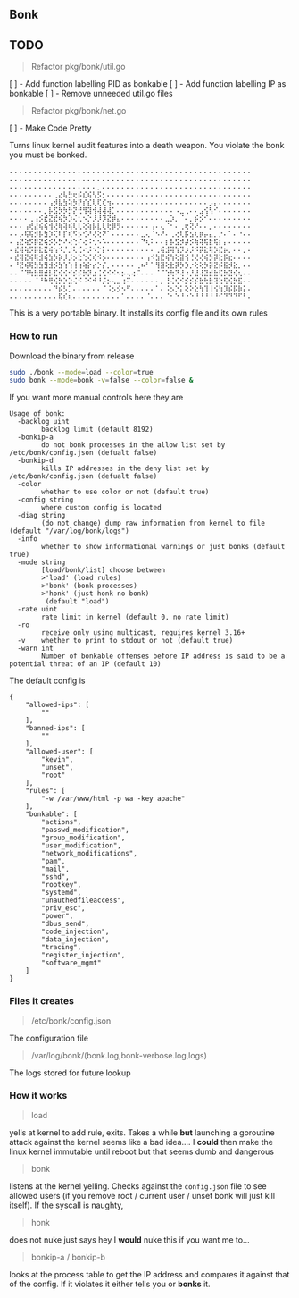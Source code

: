 ## Bonk

## TODO

> Refactor pkg/bonk/util.go

[ ] - Add function labelling PID as bonkable
[ ] - Add function labelling IP as bonkable
[ ] - Remove unneeded util.go files

> Refactor pkg/bonk/net.go

[ ] - Make Code Pretty 


Turns linux kernel audit features into a death weapon.
You violate the bonk you must be bonked.

```
⠄⠄⠄⠄⠄⠄⠄⠄⠄⠄⠄⠄⠄⠄⠄⠄⠄⠄⠄⠄⠄⠄⠄⠄⠄⠄⠄⠄⠄⠄⠄⠄⠄⠄⠄⠄⠄⠄⠄⠄⠄⠄⠄⠄⠄⠄⠄⠄⠄⠄
⠄⠄⠄⠄⠄⠄⠄⠄⠄⠄⠄⠄⠄⠄⠄⠄⠄⠄⠄⠄⠄⠄⠄⠄⠄⠄⠄⠄⠄⠄⠄⠄⠄⠄⠄⠄⠄⠄⠄⠄⠄⠄⠄⠄⠄⠄⠄⠄⠄⠄
⠄⠄⠄⠄⠄⠄⠄⠄⠄⠄⠄⠄⠄⠄⠄⠄⠄⠄⡀⠄⠄⠄⠄⠄⠄⠄⠄⠄⠄⠄⠄⠄⠄⠄⠄⠄⠄⠄⠄⠄⠄⠄⠄⠄⠄⠄⠄⠄⠄⠄
⠄⠄⠄⠄⠄⠄⠄⠄⠄⢀⣔⢧⣓⢖⡮⣎⢮⢣⡫⡂⠄⠄⠄⠄⠄⠄⠄⠄⠄⠄⠄⠄⠄⠄⠄⠄⠄⠄⠄⠄⠄⠄⠄⠄⠄⠄⠄⠄⠄⠄
⠄⠄⠄⠄⠄⠄⠄⠄⢠⡺⣧⣳⢵⡳⡝⡎⣎⢇⢏⢎⢲⠄⠄⠄⠄⠄⠄⠄⠄⠄⠄⠄⠄⠄⠄⠄⠄⠄⠄⠄⠄⡠⡄⠄⠄⠄⠄⠄⠄⠄
⠄⠄⠄⠄⠄⠄⠄⡀⡧⣫⡳⡳⡓⡝⢚⢻⢽⢺⢼⢼⢼⡁⠄⠄⠄⠄⠄⠄⠄⠄⠄⠄⠄⠄⠠⣀⢀⠄⠄⣠⢪⢣⠊⠄⠄⠄⠄⠄⠄⠄
⠄⠄⠄⠄⢀⢠⡪⣞⣝⣞⢮⡳⡱⢌⢂⠢⡑⡸⡸⡹⣝⡾⣄⠄⠄⠄⠄⠄⠄⠄⠄⠄⣀⡱⡀⠈⠄⡀⡮⡪⠊⠄⠄⠄⠄⠄⠄⠄⠄⠄
⠄⠄⠄⢠⢞⣜⢮⢮⢺⢜⢷⢽⢮⢇⢇⢕⢵⡧⣇⢇⢗⡿⡻⠄⠄⠄⠄⠄⠄⢠⠄⢄⠈⠂⠄⢀⢖⢝⠜⠄⠄⡀⠄⠄⠄⠄⠄⠄⠄⠄
⠄⠄⡠⢯⢯⡺⡧⣳⡱⢍⠇⡏⢎⠫⡢⢊⠜⢜⢕⠝⠁⠄⠄⠄⠄⠄⠄⣀⢄⠈⠢⠜⠄⢀⢔⢇⡯⣢⢆⡶⡤⣄⡀⡐⠄⠁⠄⠐⠄⠄
⠄⢠⣝⢵⡫⡿⣝⢮⡪⡣⡓⠜⢔⢑⠌⢔⠨⢂⠢⠡⠄⠄⠄⠄⠄⠄⠄⠙⢆⠅⠄⠄⡆⡧⣫⡺⡼⡪⢷⢽⢯⣗⢯⡆⡄⠄⠄⠄⠄⠄
⠄⣞⢾⢵⡫⡯⣗⣝⢮⢢⠪⡘⡐⢅⢊⠔⡨⠢⡑⡅⠄⠄⠄⠄⠄⠄⠄⠄⠄⠄⢀⢮⣺⢽⢳⡹⡰⡨⠪⡽⣕⢯⡳⣝⡦⡀⠄⠄⡀⠄
⠄⣞⢽⣝⢮⢯⣺⢮⣳⡳⡵⡸⡨⡢⣑⢑⢌⢎⠪⡢⠄⠄⠄⠄⠄⠄⠄⠄⢠⠪⣳⣟⢮⢳⢕⣽⢪⢘⢜⢜⢮⡳⡽⣕⡯⣖⠄⠄⠄⠄
⠄⠘⣝⢮⢯⣳⣳⣻⣺⡪⣳⢱⢱⢸⢰⢵⡕⡔⡑⡌⡀⠄⠄⠄⠄⠄⢀⠦⠃⠁⢻⣽⢕⣗⡽⡳⡱⡐⢕⢕⡳⡽⣝⡮⣯⡺⣕⡀⠄⠄
⠄⠄⠈⠹⢳⣳⣻⣞⡧⣏⢮⢪⠪⡪⡪⡳⡽⣰⢨⢊⠪⠪⠢⡢⢄⢔⠍⠄⠄⠄⠈⠈⢑⢗⠝⢜⠰⡘⣜⢼⣝⣞⣗⢯⡳⣝⢮⢆⠄⠄
⠄⠄⠄⠄⠄⠈⠘⠷⢟⢮⡳⡱⣑⢌⠪⠨⠪⠺⠸⡨⡢⢄⣀⢰⠍⠄⠄⠄⠄⠄⠄⡀⢘⢌⢎⠪⡪⡪⡮⣗⢗⣗⢽⢕⢯⢮⡳⣯⠄⠄
⠄⠄⠄⠄⠄⠄⠄⠄⠄⠙⡮⡣⡁⠄⠄⠄⠄⠄⠄⠈⠨⡢⡪⠢⠋⠄⠄⠄⠄⠄⠁⠄⠨⡢⡑⡅⢕⠕⣕⢳⢹⢸⢪⢳⡹⡮⡯⡷⡅⠄
⠄⠄⠄⠄⠄⠄⠄⠄⠄⠄⢯⢎⢆⠄⠄⠄⠄⠄⠄⠄⠄⠄⠄⠁⠄⠄⠄⠄⠈⠄⠄⠄⠈⠂⠑⠘⠐⠑⠘⠘⠘⠘⠘⠊⠙⠙⠙⠋⠃⠄
```

This is a very portable binary. It installs its config file and its own rules


### How to run

Download the binary from release
```bash
sudo ./bonk --mode=load --color=true    
sudo bonk --mode=bonk -v=false --color=false &
```

If you want more manual controls here they are

```
Usage of bonk:
  -backlog uint
        backlog limit (default 8192)
  -bonkip-a
        do not bonk processes in the allow list set by /etc/bonk/config.json (defualt false)
  -bonkip-d
        kills IP addresses in the deny list set by /etc/bonk/config.json (defualt false)
  -color
        whether to use color or not (default true)
  -config string
        where custom config is located
  -diag string
        (do not change) dump raw information from kernel to file (default "/var/log/bonk/logs")
  -info
        whether to show informational warnings or just bonks (default true)
  -mode string
        [load/bonk/list] choose between
        >'load' (load rules)
        >'bonk' (bonk processes)
        >'honk' (just honk no bonk)
         (default "load")
  -rate uint
        rate limit in kernel (default 0, no rate limit)
  -ro
        receive only using multicast, requires kernel 3.16+
  -v    whether to print to stdout or not (default true)
  -warn int
        Number of bonkable offenses before IP address is said to be a potential threat of an IP (default 10)                   
```

The default config is 
```
{
    "allowed-ips": [
        ""
    ],
    "banned-ips": [
        ""
    ],
    "allowed-user": [
        "kevin",
        "unset",
        "root"
    ],
    "rules": [
        "-w /var/www/html -p wa -key apache"
    ],
    "bonkable": [
        "actions",
        "passwd_modification",
        "group_modification",
        "user_modification",
        "network_modifications",
        "pam",
        "mail",
        "sshd",
        "rootkey",
        "systemd",
        "unauthedfileaccess",
        "priv_esc",
        "power",
        "dbus_send",
        "code_injection",
        "data_injection",
        "tracing",
        "register_injection",
        "software_mgmt"
    ]
}
```

### Files it creates

> /etc/bonk/config.json

The configuration file

> /var/log/bonk/(bonk.log,bonk-verbose.log,logs)

The logs stored for future lookup


### How it works


> load

yells at kernel to add rule, exits. Takes a while **but** launching a goroutine attack against the kernel seems like a bad idea....
I **could** then make the linux kernel immutable until reboot but that seems dumb and dangerous

> bonk

listens at the kernel yelling. Checks against the `config.json` file to see allowed users (if you remove root / current user / unset bonk will just kill itself).
If the syscall is naughty,

> honk

does not nuke just says hey I **would** nuke this if you want me to...

>bonkip-a / bonkip-b

looks at the process table to get the IP address and compares it against that of the config. If it violates it either tells you or **bonks** it.



